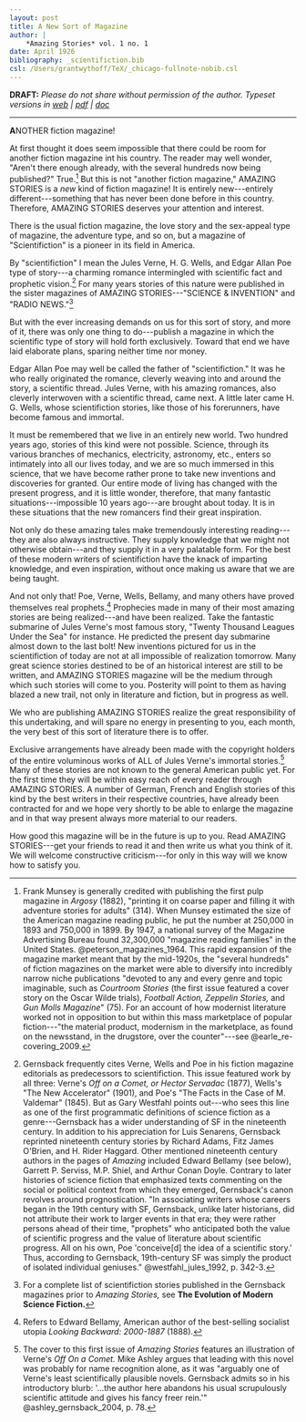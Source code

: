 ```yaml
---
layout: post
title: A New Sort of Magazine
author: |
    *Amazing Stories* vol. 1 no. 1
date: April 1926
bibliography: _scientifiction.bib
csl: /Users/grantwythoff/TeX/_chicago-fullnote-nobib.csl
---
```


**DRAFT:** *Please do not share without permission of the author. Typeset versions in  [web](http://gernsback.wythoff.net/192604_a_new_sort_of_magazine.html) \| [pdf](https://github.com/gwijthoff/perversity_of_things/blob/gh-pages/typeset_drafts/192604_a_new_sort_of_magazine.pdf?raw=true) \| [doc](https://github.com/gwijthoff/perversity_of_things/blob/gh-pages/typeset_drafts/192604_a_new_sort_of_magazine.docx)*

* * * * * * * * 

**A**NOTHER fiction magazine!

At first thought it does seem impossible that there could be room for another fiction magazine int his country.  The reader may well wonder, "Aren't there enough already, with the several hundreds now being published?"  True.[^oan]  But this is not "another fiction magazine," AMAZING STORIES is a *new* kind of fiction magazine!  It is entirely new---entirely different---something that has never been done before in this country.  Therefore, AMAZING STORIES deserves your attention and interest.

There is the usual fiction magazine, the love story and the sex-appeal type of magazine, the adventure type, and so on, but a magazine of "Scientifiction" is a pioneer in its field in America.

By "scientifiction" I mean the Jules Verne, H. G. Wells, and Edgar Allan Poe type of story---a charming romance intermingled with scientific fact and prophetic vision.[^sfh]  For many years stories of this nature were published in the sister magazines of AMAZING STORIES---"SCIENCE & INVENTION" and "RADIO NEWS."[^ctg]

But with the ever increasing demands on us for this sort of story, and more of it, there was only one thing to do---publish a magazine in which the scientific type of story will hold forth exclusively.  Toward that end we have laid elaborate plans, sparing neither time nor money.

Edgar Allan Poe may well be called the father of "scientifiction."  It was he who really originated the romance, cleverly weaving into and around the story, a scientific thread.  Jules Verne, with his amazing romances, also cleverly interwoven with a scientific thread, came next.  A little later came H. G. Wells, whose scientifiction stories, like those of his forerunners, have become famous and immortal.

It must be remembered that we live in an entirely new world.  Two hundred years ago, stories of this kind were not possible.  Science, through its various branches of mechanics, electricity, astronomy, etc., enters so intimately into all our lives today, and we are so much immersed in this science, that we have become rather prone to take new inventions and discoveries for granted.  Our entire mode of living has changed with the present progress, and it is little wonder, therefore, that many fantastic situations---impossible 10 years ago---are brought about today.  It is in these situations that the new romancers find their great inspiration.

Not only do these amazing tales make tremendously interesting reading---they are also always instructive.  They supply knowledge that we might not otherwise obtain---and they supply it in a very palatable form.  For the best of these modern writers of scientifiction have the knack of imparting knowledge, and even inspiration, without once making us aware that we are being taught.

And not only that!  Poe, Verne, Wells, Bellamy, and many others have proved themselves real prophets.[^eby]  Prophecies made in many of their most amazing stories are being realized---and have been realized.  Take the fantastic submarine of Jules Verne's most famous story, "Twenty Thousand Leagues Under the Sea" for instance.  He predicted the present day submarine almost down to the last bolt!  New inventions pictured for us in the scientifiction of today are not at all impossible of realization tomorrow.  Many great science stories destined to be of an historical interest are still to be written, and AMAZING STORIES magazine will be the medium through which such stories will come to you.  Posterity will point to them as having blazed a new trail, not only in literature and fiction, but in progress as well.

We who are publishing AMAZING STORIES realize the great responsibility of this undertaking, and will spare no energy in presenting to you, each month, the very best of this sort of literature there is to offer.

Exclusive arrangements have already been made with the copyright holders of the entire voluminous works of ALL of Jules Verne's immortal stories.[^ibt]  Many of these stories are not known to the general American public yet.  For the first time they will be within easy reach of every reader through AMAZING STORIES.  A number of German, French and English stories of this kind by the best writers in their respective countries, have already been contracted for and we hope very shortly to be able to enlarge the magazine and in that way present always more material to our readers.

How good this magazine will be in the future is up to you.  Read AMAZING STORIES---get your friends to read it and then write us what you think of it.  We will welcome constructive criticism---for only in this way will we know how to satisfy you.
    
[^oan]: Frank Munsey is generally credited with publishing the first pulp magazine in *Argosy* (1882), "printing it on coarse paper and filling it with adventure stories for adults" (314).  When Munsey estimated the size of the American magazine reading public, he put the number at 250,000 in 1893 and 750,000 in 1899.  By 1947, a national survey of the Magazine Advertising Bureau found 32,300,000 "magazine reading families" in the United States. @peterson_magazines_1964.  This rapid expansion of the magazine market meant that by the mid-1920s, the "several hundreds" of fiction magazines on the market were able to diversify into incredibly narrow niche publications "devoted to any and every genre and topic imaginable, such as *Courtroom Stories* (the first issue featured a cover story on the Oscar Wilde trials), *Football Action, Zeppelin Stories,* and *Gun Molls Magazine*" (75).  For an account of how modernist literature worked not in opposition to but within this mass marketplace of popular fiction---"the material product, modernism in the marketplace, as found on the newsstand, in the drugstore, over the counter"---see @earle_re-covering_2009.

[^sfh]: Gernsback frequently cites Verne, Wells and Poe in his fiction magazine editorials as predecessors to scientifiction.  This issue featured work by all three: Verne's *Off on a Comet, or Hector Servadac* (1877), Wells's "The New Accelerator" (1901), and Poe's "The Facts in the Case of M. Valdemar" (1845).  But as Gary Westfahl points out---who sees this line as one of the first programmatic definitions of science fiction as a genre---Gernsback has a wider understanding of SF in the nineteenth century.  In addition to his appreciation for Luis Senarens, Gernsback reprinted nineteenth century stories by Richard Adams, Fitz James O'Brien, and H. Rider Haggard.  Other mentioned nineteenth century authors in the pages of *Amazing* included Edward Bellamy (see below), Garrett P. Serviss, M.P. Shiel, and Arthur Conan Doyle.  Contrary to later histories of science fiction that emphasized texts commenting on the social or political context from which they emerged, Gernsback's canon revolves around prognostication.  "In associating writers whose careers began in the 19th century with SF, Gernsback, unlike later historians, did not attribute their work to larger events in that era; they were rather persons ahead of their time, "prophets" who anticipated both the value of scientific progress and the value of literature about scientific progress.  All on his own, Poe 'conceive[d] the idea of a scientific story.'  Thus, according to Gernsback, 19th-century SF was simply the product of isolated individual geniuses."  @westfahl_jules_1992, p. 342-3.

[^ctg]: For a complete list of scientifiction stories published in the Gernsback magazines prior to *Amazing Stories,* see **The Evolution of Modern Science Fiction.**

[^eby]: Refers to Edward Bellamy, American author of the best-selling socialist utopia *Looking Backward: 2000-1887* (1888).

[^ibt]: The cover to this first issue of *Amazing Stories* features an illustration of Verne's *Off On a Comet.*  Mike Ashley argues that leading with this novel was probably for name recognition alone, as it was "arguably one of Verne's least scientifically plausible novels.  Gernsback admits so in his introductory blurb:  '…the author here abandons his usual scrupulously scientific attitude and gives his fancy freer rein.'"  @ashley_gernsback_2004, p. 78.